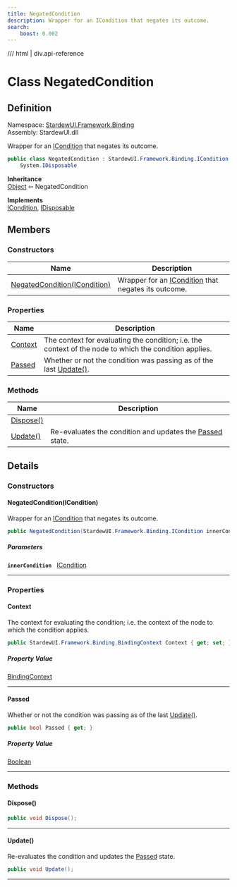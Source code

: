 ```yaml
---
title: NegatedCondition
description: Wrapper for an ICondition that negates its outcome.
search:
    boost: 0.002
---
```


<link rel="stylesheet" href="/StardewUI/stylesheets/reference.css" />

/// html | div.api-reference

# Class NegatedCondition

## Definition

<div class="api-definition" markdown>

Namespace: [StardewUI.Framework.Binding](index.md)  
Assembly: StardewUI.dll  

</div>

Wrapper for an [ICondition](icondition.md) that negates its outcome.

```cs
public class NegatedCondition : StardewUI.Framework.Binding.ICondition, 
    System.IDisposable
```

**Inheritance**  
[Object](https://learn.microsoft.com/en-us/dotnet/api/system.object) ⇦ NegatedCondition

**Implements**  
[ICondition](icondition.md), [IDisposable](https://learn.microsoft.com/en-us/dotnet/api/system.idisposable)

## Members

### Constructors

 | Name | Description |
| --- | --- |
| [NegatedCondition(ICondition)](#negatedconditionicondition) | Wrapper for an [ICondition](icondition.md) that negates its outcome. | 

### Properties

 | Name | Description |
| --- | --- |
| [Context](#context) | The context for evaluating the condition; i.e. the context of the node to which the condition applies. | 
| [Passed](#passed) | Whether or not the condition was passing as of the last [Update()](icondition.md#update). | 

### Methods

 | Name | Description |
| --- | --- |
| [Dispose()](#dispose) |  | 
| [Update()](#update) | Re-evaluates the condition and updates the [Passed](icondition.md#passed) state. | 

## Details

### Constructors

#### NegatedCondition(ICondition)

Wrapper for an [ICondition](icondition.md) that negates its outcome.

```cs
public NegatedCondition(StardewUI.Framework.Binding.ICondition innerCondition);
```

##### Parameters

**`innerCondition`** &nbsp; [ICondition](icondition.md)

-----

### Properties

#### Context

The context for evaluating the condition; i.e. the context of the node to which the condition applies.

```cs
public StardewUI.Framework.Binding.BindingContext Context { get; set; }
```

##### Property Value

[BindingContext](bindingcontext.md)

-----

#### Passed

Whether or not the condition was passing as of the last [Update()](icondition.md#update).

```cs
public bool Passed { get; }
```

##### Property Value

[Boolean](https://learn.microsoft.com/en-us/dotnet/api/system.boolean)

-----

### Methods

#### Dispose()



```cs
public void Dispose();
```

-----

#### Update()

Re-evaluates the condition and updates the [Passed](icondition.md#passed) state.

```cs
public void Update();
```

-----


